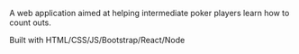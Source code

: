 A web application aimed at helping intermediate poker players learn how to count outs. 

Built with HTML/CSS/JS/Bootstrap/React/Node
